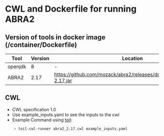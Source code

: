 # CWL and Dockerfile for running ABRA2

## Version of tools in docker image (/container/Dockerfile)

| Tool	| Version	| Location	|
|---	|---	|---	|
| openjdk  	| 8  	|  -	|
| ABRA2  	| 2.17	|  https://github.com/mozack/abra2/releases/download/v2.19/abra2-2.17.jar	|

## CWL

- CWL specification 1.0
- Use example_inputs.yaml to see the inputs to the cwl
- Example Command using [toil](https://toil.readthedocs.io):

```bash
    > toil-cwl-runner abra2_2.17.cwl example_inputs.yaml
```
  
